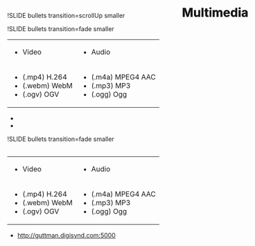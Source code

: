 !SLIDE bullets transition=scrollUp smaller
<h1 style="position: absolute; top: 10px; text-align: center; width: 100%">
  Multimedia
</h1>

!SLIDE bullets transition=fade smaller
<h1 style="position: absolute; top: 10px; text-align: center; width: 100%">
  Multimedia
</h1>

<table width="100%">
  <tr>
    <td><ul><li>Video</li></ul></td>
    <td><ul><li>Audio</li></ul></td>
  </tr>
  <tr class="smaller">
    <td>
      <ul>
        <li> (.mp4) H.264 </li>
        <li> (.webm) WebM </li>
        <li> (.ogv) OGV   </li>
      </ul>
    </td>
    <td>
      <ul>
        <li> (.m4a) MPEG4 AAC   </li>
        <li> (.mp3) MP3 </li>
        <li> (.ogg) Ogg </li>
      </ul>
    </td>
  </tr>
<table>
  
<ul>
  <li>
    &nbsp;
  </li>
  <li>
    &nbsp;
  </li>
</ul>

!SLIDE bullets transition=fade smaller
<h1 style="position: absolute; top: 10px; text-align: center; width: 100%">
  Multimedia
</h1>

<table width="100%">
  <tr>
    <td><ul><li>Video</li></ul></td>
    <td><ul><li>Audio</li></ul></td>
  </tr>
  <tr class="smaller">
    <td>
      <ul>
        <li> (.mp4) H.264 </li>
        <li> (.webm) WebM </li>
        <li> (.ogv) OGV   </li>
      </ul>
    </td>
    <td>
      <ul>
        <li> (.m4a) MPEG4 AAC   </li>
        <li> (.mp3) MP3 </li>
        <li> (.ogg) Ogg </li>
      </ul>
    </td>
  </tr>
<table>

<ul>
  <li>
    <a href="http://guttman.digisynd.com:5000">http://guttman.digisynd.com:5000</a>
  </li>
</ul>
